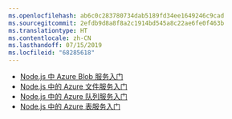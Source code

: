 ```yaml
---
ms.openlocfilehash: ab6c0c283780734dab5189fd34ee1649246c9cad
ms.sourcegitcommit: 2efdb9d8a8f8a2c1914bd545a8c22ae6fe0f463b
ms.translationtype: HT
ms.contentlocale: zh-CN
ms.lasthandoff: 07/15/2019
ms.locfileid: "68285618"
---
```


* [Node.js 中 Azure Blob 服务入门](https://azure.microsoft.com/resources/samples/storage-blob-node-getting-started/)
* [Node.js 中的 Azure 文件服务入门](https://azure.microsoft.com/resources/samples/storage-file-node-getting-started/)
* [Node.js 中的 Azure 队列服务入门](https://azure.microsoft.com/resources/samples/storage-queue-node-getting-started/)
* [Node.js 中的 Azure 表服务入门](https://azure.microsoft.com/resources/samples/storage-table-node-getting-started/)
